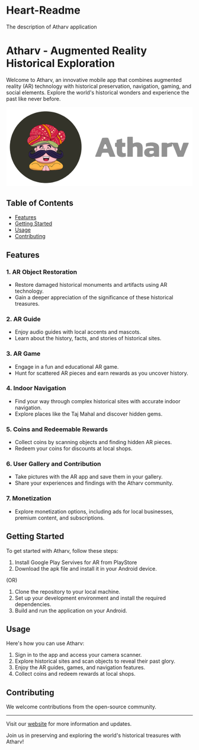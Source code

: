 # Heart-Readme
The description of Atharv application
# Atharv - Augmented Reality Historical Exploration

Welcome to Atharv, an innovative mobile app that combines augmented reality (AR) technology with historical preservation, navigation, gaming, and social elements. Explore the world's historical wonders and experience the past like never before.

![Atharv](https://github.com/Atharv-Heart/Heart-WebLand/blob/main/src/assets/AtharvIntro.png)

## Table of Contents
- [Features](#features)
- [Getting Started](#getting-started)
- [Usage](#usage)
- [Contributing](#contributing)

## Features

### 1. AR Object Restoration
- Restore damaged historical monuments and artifacts using AR technology.
- Gain a deeper appreciation of the significance of these historical treasures.

### 2. AR Guide
- Enjoy audio guides with local accents and mascots.
- Learn about the history, facts, and stories of historical sites.

### 3. AR Game
- Engage in a fun and educational AR game.
- Hunt for scattered AR pieces and earn rewards as you uncover history.

### 4. Indoor Navigation
- Find your way through complex historical sites with accurate indoor navigation.
- Explore places like the Taj Mahal and discover hidden gems.

### 5. Coins and Redeemable Rewards
- Collect coins by scanning objects and finding hidden AR pieces.
- Redeem your coins for discounts at local shops.

### 6. User Gallery and Contribution
- Take pictures with the AR app and save them in your gallery.
- Share your experiences and findings with the Atharv community.

### 7. Monetization
- Explore monetization options, including ads for local businesses, premium content, and subscriptions.

## Getting Started

To get started with Atharv, follow these steps:

1. Install Google Play Servives for AR from PlayStore 
2. Download the apk file and install it in your Android device.

(OR)

1. Clone the repository to your local machine.
2. Set up your development environment and install the required dependencies.
3. Build and run the application on your Android.


## Usage

Here's how you can use Atharv:

1. Sign in to the app and access your camera scanner.
2. Explore historical sites and scan objects to reveal their past glory.
3. Enjoy the AR guides, games, and navigation features.
4. Collect coins and redeem rewards at local shops.

## Contributing

We welcome contributions from the open-source community.

---

Visit our [website](https://deluxe-puffpuff-72d8f1.netlify.app/) for more information and updates.

Join us in preserving and exploring the world's historical treasures with Atharv!

